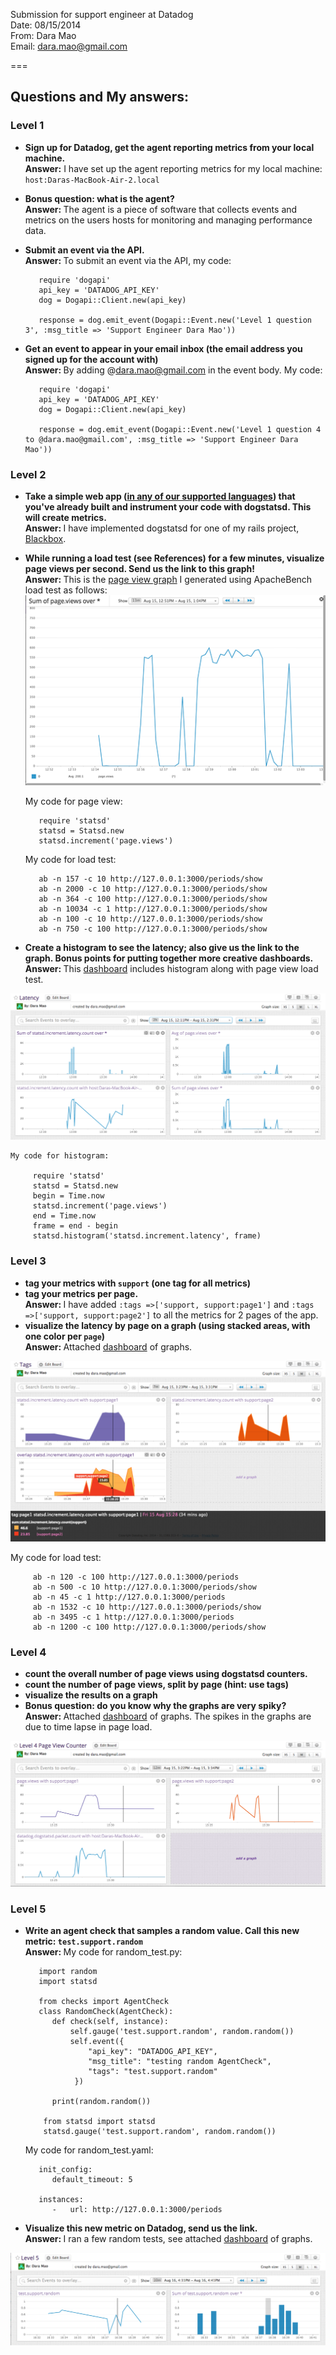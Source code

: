 Submission for support engineer at Datadog <br> 
Date: 08/15/2014 <br> 
From: Dara Mao <br>
Email: dara.mao@gmail.com 

===

## Questions and My answers:

### Level 1

* <strong>Sign up for Datadog, get the agent reporting metrics from your local machine.<br>Answer:</strong> I have set up the agent reporting metrics for my local machine: `host:Daras-MacBook-Air-2.local`

* <strong>Bonus question: what is the agent? <br> Answer: </strong> The agent is a piece of software that collects events and metrics on the users hosts for monitoring and managing performance data.

* <strong>Submit an event via the API.<br> Answer: </strong> 
 To submit an event via the API, my code:	
			
		 require 'dogapi'
		 api_key = 'DATADOG_API_KEY'
		 dog = Dogapi::Client.new(api_key)
		 
		 response = dog.emit_event(Dogapi::Event.new('Level 1 question 3', :msg_title => 'Support Engineer Dara Mao')) 


* <strong>Get an event to appear in your email inbox (the email address you signed up for the account with)<br> Answer: </strong> By adding @dara.mao@gmail.com in the event body. 
 My code:

		 require 'dogapi'
		 api_key = 'DATADOG_API_KEY'
		 dog = Dogapi::Client.new(api_key)
		 
		 response = dog.emit_event(Dogapi::Event.new('Level 1 question 4 to @dara.mao@gmail.com', :msg_title => 'Support Engineer Dara Mao'))


### Level 2

* <strong>Take a simple web app ([in any of our supported languages](http://docs.datadoghq.com/libraries/)) that you've already built and instrument your code with dogstatsd. This will create **metrics**.<br> Answer: </strong> I have implemented dogstatsd for one of my rails project, [Blackbox](https://github.com/daramao/blackbox2014).

* <strong>While running a load test (see References) for a few minutes, visualize page views per second. Send us the link to this graph!<br> Answer: </strong> This is the [page view graph](https://app.datadoghq.com/dash/dash/26531?from_ts=1408118740578&to_ts=1408122340578&tile_size=m&fullscreen=50557073) I generated using ApacheBench load test as follows:  
![pageview](level2PageView.png)

	My code for page view:	
			
		 require 'statsd'
		 statsd = Statsd.new
		 statsd.increment('page.views')

	My code for load test:	
	 
		 ab -n 157 -c 10 http://127.0.0.1:3000/periods/show
		 ab -n 2000 -c 10 http://127.0.0.1:3000/periods/show
		 ab -n 364 -c 100 http://127.0.0.1:3000/periods/show
		 ab -n 10034 -c 1 http://127.0.0.1:3000/periods/show
		 ab -n 100 -c 10 http://127.0.0.1:3000/periods/show
		 ab -n 750 -c 100 http://127.0.0.1:3000/periods/show
		
* <strong>Create a histogram to see the latency; also give us the link to the graph. Bonus points for putting together more creative dashboards.<br> Answer: </strong> This [dashboard](https://app.datadoghq.com/dash/dash/26531?from_ts=1408119105197&to_ts=1408127463053&tile_size=m) includes histogram along with page view load test. 

![latency](latency.png)

 	My code for histogram:	
			
		 require 'statsd'
		 statsd = Statsd.new
		 begin = Time.now
		 statsd.increment('page.views')
		 end = Time.now
		 frame = end - begin
		 statsd.histogram('statsd.increment.latency', frame)



### Level 3

* <strong>tag your metrics with `support` (one tag for all metrics)
* tag your metrics per page.<br> Answer: </strong> I have added `:tags =>['support, support:page1']` and `:tags =>['support, support:page2']` to all the metrics for 2 pages of the app. 
* <strong>visualize the latency by page on a graph (using stacked areas, with one color per `page`)<br> Answer: </strong> Attached [dashboard](https://app.datadoghq.com/dash/dash/26557?from_ts=1408130627940&to_ts=1408131066693&tile_size=m) of graphs.

![tags](level3tags.png)

My code for load test:	

		 ab -n 120 -c 100 http://127.0.0.1:3000/periods
		 ab -n 500 -c 10 http://127.0.0.1:3000/periods/show
		 ab -n 45 -c 1 http://127.0.0.1:3000/periods
		 ab -n 1532 -c 10 http://127.0.0.1:3000/periods/show
		 ab -n 3495 -c 1 http://127.0.0.1:3000/periods
		 ab -n 1200 -c 100 http://127.0.0.1:3000/periods/show

### Level 4

* <strong>count the overall number of page views using dogstatsd counters.</strong> 
* <strong>count the number of page views, split by page (hint: use tags)</strong> 
* <strong>visualize the results on a graph</strong> 
* <strong>Bonus question: do you know why the graphs are very spiky?<br> Answer: </strong> Attached [dashboard](https://app.datadoghq.com/dash/dash/26561?from_ts=1408130545001&to_ts=1408131288068&tile_size=m) of graphs. The spikes in the graphs are due to time lapse in page load. 

![counter](level4.png)


 
### Level 5

* <strong>Write an agent check that samples a random value. Call this new metric: `test.support.random`<br> Answer: </strong>
My code for random_test.py:	

		 import random
		 import statsd
		 
		 from checks import AgentCheck
		 class RandomCheck(AgentCheck):
		 	def check(self, instance):
		 		self.gauge('test.support.random', random.random())
		 		self.event({
		 			"api_key": "DATADOG_API_KEY",
		 			"msg_title": "testing random AgentCheck",
		 			"tags": "test.support.random"
         		 })
          
          	print(random.random())
          
          from statsd import statsd
          statsd.gauge('test.support.random', random.random())
          
	My code for random_test.yaml:	

		 init_config:
		 	default_timeout: 5
		 	
		 instances:
		 	-   url: http://127.0.0.1:3000/periods

    
* <strong>Visualize this new metric on Datadog, send us the link.<br> Answer: </strong>I ran a few random tests, see attached [dashboard](https://app.datadoghq.com/dash/dash/26611?from_ts=1408221072790&to_ts=1408221687265&tile_size=m) of graphs. 

![agentCheck](level5.png)


